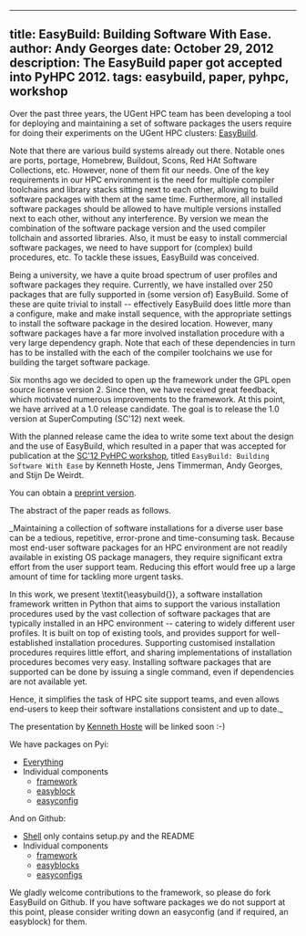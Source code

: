 -----
title: EasyBuild: Building Software With Ease.
author: Andy Georges
date: October 29, 2012
description: The EasyBuild paper got accepted into PyHPC 2012.
tags: easybuild, paper, pyhpc, workshop
-----

Over the past three years, the UGent HPC team has been developing a tool for
deploying and maintaining a set of software packages the users require for
doing their experiments on the UGent HPC clusters:
[EasyBuild](http://hpcugent.github.com/easybuild).

Note that there are various build systems already out there. Notable ones are
ports, portage, Homebrew, Buildout, Scons, Red HAt Software Collections, etc.
However, none of them fit our needs. One of the key requirements in our HPC
environment is the need for multiple compiler toolchains and library stacks
sitting next to each other, allowing to build software packages with them at the
same time. Furthermore, all installed software packages should be allowed to
have multiple versions installed next to each other, without any interference.
By version we mean the combination of the software package version and the used
compiler tollchain and assorted libraries.  Also, it must be easy to install
commercial software packages, we need to have support for (complex) build
procedures, etc. To tackle these issues, EasyBuild was conceived.

Being a university, we have a quite broad spectrum of user profiles and software
packages they require. Currently, we have installed over 250 packages that are
fully supported in (some version of) EasyBuild. Some of these are quite trivial
to install -- effectively EasyBuild does little more than a configure, make and
make install sequence, with the appropriate settings to install the software
package in the desired location. However, many software packages have a far more
involved installation procedure with a very large dependency graph. Note that
each of these dependencies in turn has to be installed with the each of the
compiler toolchains we use for building the target software package.

Six months ago we decided to open up the framework under the GPL open source
license version 2. Since then, we have received great feedback, which motivated
numerous improvements to the framework. At this point, we have arrived at a 1.0
release candidate. The goal is to release the 1.0 version at SuperComputing
(SC'12) next week.

With the planned release came the idea to write some text about the design and
the use of EasyBuild, which resulted in a paper that was accepted for
publication at the [SC'12 PyHPC
workshop](http://www.dlr.de/sc/en/desktopdefault.aspx/tabid-8028/13765_read-34936/),
titled `EasyBuild: Building Software With Ease` by Kenneth Hoste, Jens
Timmerman, Andy Georges, and Stijn De Weirdt.

You can obtain a [preprint
version](http://itkovian.net/files/papers/preprint_easybuild_pyhpc_2012.pdf).

The abstract of the paper reads as follows.

_Maintaining a collection of software installations for a diverse user base
can be a tedious, repetitive, error-prone and time-consuming task. Because most
end-user software packages for an HPC environment are not readily available in
existing OS package managers, they require significant extra effort
from the user support team. Reducing this effort would free up a
large amount of time for tackling more urgent tasks.

In this work, we present \textit{\easybuild{}}, a software installation framework
written in Python that aims to support the various installation procedures used
by the vast collection of software packages that are typically installed in an
HPC environment -- catering to widely different user profiles. It is built on top
of existing tools, and provides support for well-established installation procedures.
Supporting customised installation procedures requires little effort, and sharing
implementations of installation procedures becomes very easy. Installing
software packages that are supported can be done by issuing a single command, even
if dependencies are not available yet.

Hence, it simplifies the task of HPC site support teams, and even allows end-users
to keep their software installations consistent and up to date._

The presentation by [Kenneth Hoste](http://boegel.kejo.be/) will be linked soon
:-)


We have packages on Pyi:

- [Everything](http://pypi.python.org/pypi/easybuild/1.0.0-rc1)
- Individual components
    - [framework](http://pypi.python.org/pypi/easybuild-framework/1.0-rc1)
    - [easyblock](http://pypi.python.org/pypi/easybuild-easyblocks/1.0-rc1)
    - [easyconfig](http://pypi.python.org/pypi/easybuild-easyconfigs/1.0.0-rc1)

And on Github:

- [Shell](http://github.com/hpcugent/easybuild) only contains setup.py and the README
- Individual components
    - [framework](http://github.com/hpcugent/easybuild-framework)
    - [easyblocks](http://github.com/hpcugent/easybuild-easyblocks)
    - [easyconfigs](http://github.com/hpcugent/easybuild-easyconfigs)

We gladly welcome contributions to the framework, so please do fork EasyBuild on
Github. If you have software packages we do not support at this point, please
consider writing down an easyconfig (and if required, an easyblock) for them.

